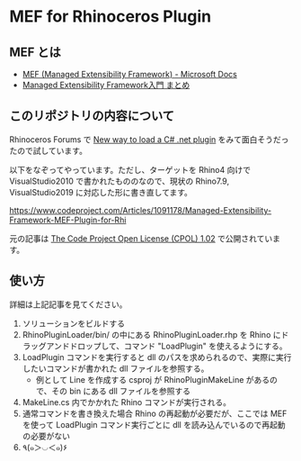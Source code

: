 # MEF for Rhinoceros Plugin

## MEF とは

- [MEF (Managed Extensibility Framework) - Microsoft Docs](https://docs.microsoft.com/ja-jp/dotnet/framework/mef/)
- [Managed Extensibility Framework入門 まとめ](https://blog.okazuki.jp/entry/20110507/1304772329)

## このリポジトリの内容について

Rhinoceros Forums で [New way to load a C# .net plugin](https://discourse.mcneel.com/t/new-way-to-load-a-c-net-plugin/31284) をみて面白そうだったので試しています。

以下をなぞってやっています。ただし、ターゲットを Rhino4 向けで VisualStudio2010 で書かれたもののなので、現状の Rhino7.9, VisualStudio2019 に対応した形に書き直してます。

https://www.codeproject.com/Articles/1091178/Managed-Extensibility-Framework-MEF-Plugin-for-Rhi

元の記事は [The Code Project Open License (CPOL) 1.02](https://www.codeproject.com/info/cpol10.aspx) で公開されています。

## 使い方

詳細は上記記事を見てください。

1. ソリューションをビルドする
1. RhinoPluginLoader/bin/ の中にある RhinoPluginLoader.rhp を Rhino にドラッグアンドドロップして、コマンド "LoadPlugin" を使えるようにする。
1. LoadPlugin コマンドを実行すると dll のパスを求められるので、実際に実行したいコマンドが書かれた dll ファイルを参照する。
    - 例として Line を作成する csproj が RhinoPluginMakeLine があるので、その bin にある dll ファイルを参照する
1. MakeLine.cs 内でかかれた Rhino コマンドが実行される。
1. 通常コマンドを書き換えた場合 Rhino の再起動が必要だが、ここでは MEF を使って LoadPlugin コマンド実行ごとに dll を読み込んでいるので再起動の必要がない
1. ٩(๑＞◡＜๑)۶

